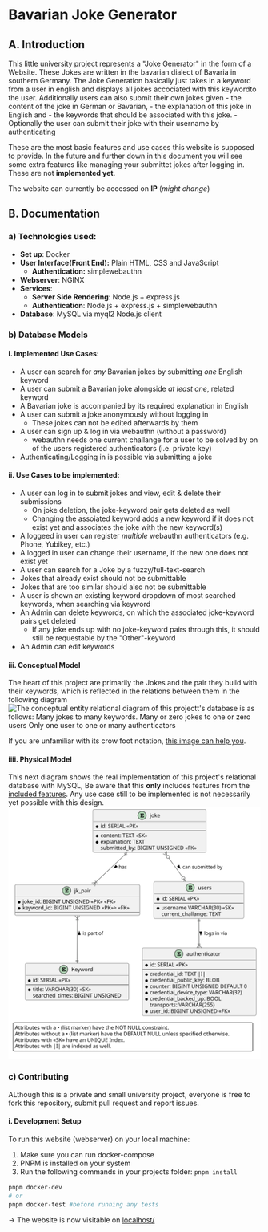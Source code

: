 # Bavarian Joke Generator
## A. Introduction
This little university project represents a "Joke Generator" in the form of a Website.
These Jokes are written in the bavarian dialect of Bavaria in southern Germany.
The Joke Generation basically just takes in a keyword from a user in english and
displays all jokes accociated with this keywordto the user.
Additionally users can also submit their own jokes given
    - the content of the joke in German or Bavarian,
    - the explanation of this joke in English and
    - the keywords that should be associated with this joke.
    - Optionally the user can submit their joke with their username by authenticating

These are the most basic features and use cases this website is supposed to provide.
In the future and further down in this document you will see some extra features like managing your submittet jokes after logging in. These are not **implemented yet**.

The website can currently be accessed on **IP** (*might change*)
## B. Documentation
### a) Technologies used:
- **Set up**: Docker
- **User Interface(Front End):** Plain HTML, CSS and JavaScript
    - **Authentication:** simplewebauthn
- **Webserver**: NGINX
- **Services**:
    - **Server Side Rendering**: Node.js + express.js
    - **Authentication**: Node.js + express.js + simplewebauthn
- **Database**: MySQL via myql2 Node.js client

### b) Database Models
#### i. Implemented Use Cases: 
- A user can search for *any* Bavarian jokes by submitting *one* English keyword
- A user can submit a Bavarian joke alongside _at least one_, related keyword
- A Bavarian joke is accompanied by its required explanation in English
- A user can submit a joke anonymously without logging in
    - These jokes can not be edited afterwards by them
- A user can sign up & log in  via webauthn (without a password)
    - webauthn needs one current challange for a user to be solved by on of the users registered authenticators (i.e. private key)
- Authenticating/Logging in is possible via submitting a joke

#### ii. Use Cases to be implemented: 
- A user can log in to submit jokes and view, edit & delete their submissions
    - On joke deletion, the joke-keyword pair gets deleted as well
    - Changing the assoiated keyword adds a new keyword if it does not exist yet and associates the joke with the new keyword(s)
- A loggeed in user can register _multiple_ webauthn authenticators (e.g. Phone, Yubikey, etc.)
- A logged in user can change their username, if the new one does not exist yet
- A user can search for a Joke by a fuzzy/full-text-search
- Jokes that already exist should not be submittable
- Jokes that are too similar should also not be submittable
- A user is shown an existing keyword dropdown of most searched keywords, when searching via keyword
- An Admin can delete keywords, on which the associated joke-keyword pairs get deleted
    - If any joke ends up with no joke-keyword pairs through this, it should still be requestable by the "Other"-keyword
- An Admin can edit keywords

#### iii. Conceptual Model
The heart of this project are primarily the Jokes and the pair they build with their keywords, which is reflected in the relations between them in the following diagram
![The conceptual entity relational diagram of this projectt's database is as follows: 
Many jokes to many keywords.
Many or zero jokes to one or zero users
Only one user to one or many authenticators](assets/CDM.svg)

If you are unfamiliar with its crow foot notation, [this image can help you](https://www.codeproject.com/KB/architecture/878359/extracted-png-image1.png).

#### iiii. Physical Model
This next diagram shows the real implementation of this project's relational database with MySQL,
Be aware that this **only** includes features from the [included features](#i.-implemented-use-cases%3A).
Any use case still to be implemented is not necessarily yet possible with this design.
![The physical data model of this project's database design with its attributes](assets/PDM.svg)

### c) Contributing
ALthough this is a private and small university project, everyone is free to fork this repository, submit pull request and report issues.

#### i. Development Setup
To run this website (webserver) on your local machine:
1. Make sure you can run docker-compose
2. PNPM is installed on your system
3. Run the following commands in your projects folder:
`pnpm install`
```bash
pnpm docker-dev
# or
pnpm docker-test #before running any tests
```
-> The website is now visitable on [localhost/](http://localhost/)
